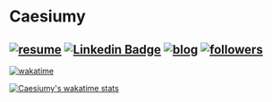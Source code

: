 # Caesiumy
[![resume](https://img.shields.io/badge/Resume-white?style=for-the-badge&logo=notion&logoColor=black&link=https://caesiumy.notion.site/4d6e764b28e94d34ac0b56ea388822ae)](https://caesiumy.notion.site/2022-08-ver-12db0c3fc69543389a4854fa98d3edc0)
[![Linkedin Badge](https://img.shields.io/badge/-LinkedIn-blue?style=for-the-badge&logo=Linkedin&logoColor=white&link=https://www.linkedin.com/in/chang-sik-yoon-120757217/)](https://www.linkedin.com/in/chang-sik-yoon-120757217/)
[![blog](https://img.shields.io/badge/github-blog-000000?style=for-the-badge&logo=github&logoColor=white&link=https://caesiumy.github.io/)](https://caesiumy.github.io/)
[![followers](https://img.shields.io/github/followers/caesiumy?style=for-the-badge&logo=github&link=https://github.com/CaesiumY)](https://github.com/CaesiumY)
---
[![wakatime](https://wakatime.com/badge/user/3b78f42b-d932-4c9b-93ee-2784f15d9b5f.svg?style=for-the-badge)](https://wakatime.com/@3b78f42b-d932-4c9b-93ee-2784f15d9b5f)

[![Caesiumy's wakatime stats](https://github-readme-stats.vercel.app/api/wakatime?username=Caesiumy&layout=compact&langs_count=20&border_radius=0)](https://wakatime.com/@Caesiumy)
